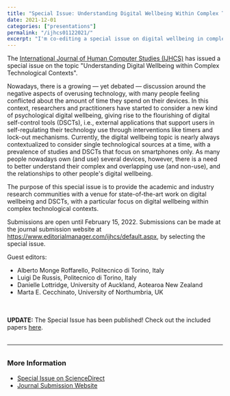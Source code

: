 ```yaml
---
title: "Special Issue: Understanding Digital Wellbeing Within Complex Technological Contexts"
date: 2021-12-01
categories: ["presentations"]
permalink: "/ijhcs01122021/"
excerpt: "I'm co-editing a special issue on digital wellbeing in complex technological contexts!"
---
```


<p>
The <a href="https://www.journals.elsevier.com/international-journal-of-human-computer-studies">International Journal of Human Computer Studies (IJHCS)</a> has issued a special issue on the topic "Understanding Digital Wellbeing within Complex Technological Contexts".

Nowadays, there is a growing — yet debated — discussion around the negative aspects of overusing technology, with many people feeling conflicted about the amount of time they spend on their devices. In this context, researchers and practitioners have started to consider a new kind of psychological digital wellbeing, giving rise to the flourishing of digital self-control tools (DSCTs), i.e., external applications that support users in self-regulating their technology use through interventions like timers and lock-out mechanisms. Currently, the digital wellbeing topic is nearly always contextualized to consider single technological sources at a time, with a prevalence of studies and DSCTs that focus on smartphones only. As many people nowadays own (and use) several devices, however, there is a need to better understand their complex and overlapping use (and non-use), and the relationships to other people's digital wellbeing.

The purpose of this special issue is to provide the academic and industry research communities with a venue for state-of-the-art work on digital wellbeing and DSCTs, with a particular focus on digital wellbeing within complex technological contexts.

Submissions are open until February 15, 2022. Submissions can be made at the journal submission website at <a href="https://www.editorialmanager.com/ijhcs/default.aspx">https://www.editorialmanager.com/ijhcs/default.aspx</a>, by selecting the special issue.

Guest editors:
<ul>
<li> Alberto Monge Roffarello, Politecnico di Torino, Italy </li>
<li> Luigi De Russis, Politecnico di Torino, Italy</li>
<li>Danielle Lottridge, University of Auckland, Aotearoa New Zealand</li>
<li>Marta E. Cecchinato, University of Northumbria, UK</li>
</ul>

<br><br>
<b>UPDATE:</b> The Special Issue has been published! Check out the included papers <a href="https://www.sciencedirect.com/journal/international-journal-of-human-computer-studies/special-issue/10ZXKXF2TCX">here</a>.
</p>

<hr style="margin: 2rem 0; border: none; border-top: 1px solid var(--border-color);">

<h3>More Information</h3>
<ul>
<li><a href="https://www.sciencedirect.com/journal/international-journal-of-human-computer-studies/special-issue/10ZXKXF2TCX">Special Issue on ScienceDirect</a></li>
<li><a href="https://www.editorialmanager.com/ijhcs/default.aspx">Journal Submission Website</a></li>
</ul>